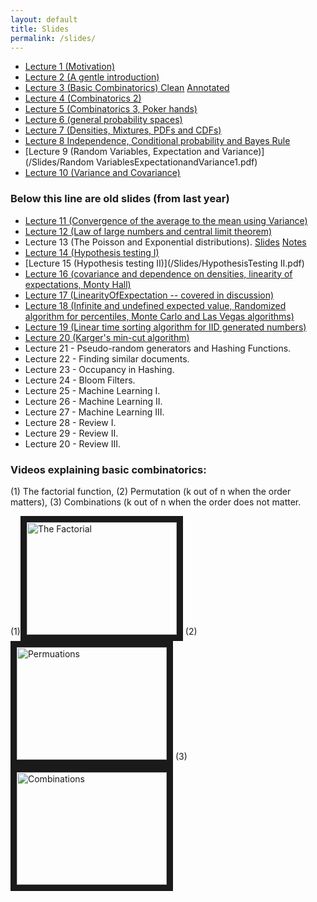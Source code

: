 ```yaml
---
layout: default
title: Slides
permalink: /slides/
---
```


* [Lecture 1 (Motivation)](/Slides/Lecture1.pdf)
* [Lecture 2 (A gentle introduction)](/Slides/Lecture2.pdf)
* [Lecture 3 (Basic Combinatorics) Clean](/Slides/basicCombinatorics.pdf) [Annotated](/Slides/basicCombinatoricsAnnotated.pdf)
* [Lecture 4 (Combinatorics 2)](/Slides/Combinatorics2.pdf)
* [Lecture 5 (Combinatorics 3, Poker hands)](/Slides/5.Combinatorics3Poker.pdf)
* [Lecture 6 (general probability spaces)](/Slides/GeneralProbabilitySpaces.pdf)
* [Lecture 7 (Densities, Mixtures, PDFs and CDFs)](/Slides/DensitiesMixturesPDFCDF.pdf)
* [Lecture 8 Independence, Conditional probability and Bayes Rule](/Slides/IndependenceConditioningBayes.pdf)
* [Lecture 9 (Random Variables, Expectation and Variance)](/Slides/Random VariablesExpectationandVariance1.pdf)
* [Lecture 10 (Variance and Covariance)](/Slides/CovarianceAndCorrelation.pdf)

### Below this line are old slides (from last year)

* [Lecture 11 (Convergence of the average to the mean using Variance)](/Slides/MarkovChebyshev.pdf)
* [Lecture 12 (Law of large numbers and central limit theorem)](/Slides/LargeNumbersCLT.pdf)  
* Lecture 13 (The Poisson and Exponential distributions). [Slides](/Slides/PoiExpSlides.pdf)  [Notes](/Slides/PoiExp.pdf)  
* [Lecture 14 (Hypothesis testing I)](/Slides/HypothesisTesting.pdf)
* [Lecture 15 (Hypothesis testing II)](/Slides/HypothesisTesting II.pdf)
* [Lecture 16 (covariance and dependence on densities, linearity of expectations, Monty Hall)](/Slides/covdepOnDensitiesLinearityInfiniteMontyHall.pdf)
* [Lecture 17 (LinearityOfExpectation -- covered in discussion)](/Slides/Linearityofexpectationproblems.pdf)
* [Lecture 18 (Infinite and undefined expected value, Randomized algorithm for percentiles, Monte Carlo and Las Vegas algorithms)](/Slides/RandomizedMedian.pdf)
* [Lecture 19 (Linear time sorting algorithm for IID generated numbers)](/Slides/LinearTimeSorting.pdf)
* [Lecture 20 (Karger's min-cut algorithm)](/Slides/KargersAlgorithm.pdf)
* Lecture 21 - Pseudo-random generators and Hashing Functions.
* Lecture 22 - Finding similar documents.
* Lecture 23 - Occupancy in Hashing.
* Lecture 24 - Bloom Filters.
* Lecture 25 - Machine Learning I.
* Lecture 26 - Machine Learning II.
* Lecture 27 - Machine Learning III.
* Lecture 28 - Review I.
* Lecture 29 - Review II.
* Lecture 20 - Review III.

### Videos explaining basic combinatorics:

(1) The factorial function, (2) Permutation (k out of n when the order matters), (3) Combinations (k out of n when the order does not matter.

(1)<a href="http://www.youtube.com/watch?feature=player_embedded&v=0WrBkmM0Mvo" target="_blank"><img src="http://img.youtube.com/vi/0WrBkmM0Mvo/0.jpg" 
alt="The Factorial" width="240" height="180" border="10" /></a>
(2)<a href="http://www.youtube.com/watch?feature=player_embedded&v=-g_uxzRPY9U" target="_blank"><img src="http://img.youtube.com/vi/-g_uxzRPY9U/0.jpg" 
alt="Permuations" width="240" height="180" border="10" /></a>
(3)<a href="http://www.youtube.com/watch?feature=player_embedded&v=TaPIYqe6i-c" target="_blank"><img src="http://img.youtube.com/vi/TaPIYqe6i-c/0.jpg" 
alt="Combinations" width="240" height="180" border="10" /></a>


